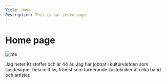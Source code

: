 ```yaml
---
Title: Home
Description: This is our index page.
---
```


Home page
==========================

![me](%assets_url%/img/me.png)

Jag heter Kristoffer och är 44 år. Jag har jobbat i kulturvärlden som ljusdesigner hela mitt liv, främst som turnerande ljustekniker åt olika band och artister.
